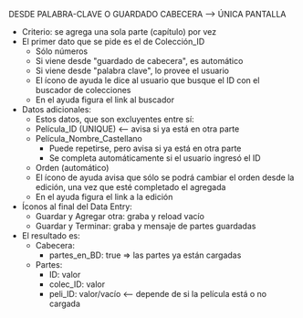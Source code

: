 DESDE PALABRA-CLAVE O GUARDADO CABECERA --> ÚNICA PANTALLA
- Criterio: se agrega una sola parte (capítulo) por vez
- El primer dato que se pide es el de Colección_ID
	- Sólo números
	- Si viene desde "guardado de cabecera", es automático
	- Si viene desde "palabra clave", lo provee el usuario
	- El ícono de ayuda le dice al usuario que busque el ID con el buscador de colecciones
	- En el ayuda figura el link al buscador
- Datos adicionales:
	- Estos datos, que son excluyentes entre sí:
	- Película_ID (UNIQUE) <-- avisa si ya está en otra parte
	- Película_Nombre_Castellano
		- Puede repetirse, pero avisa si ya está en otra parte
		- Se completa automáticamente si el usuario ingresó el ID
	- Orden (automático)
	- El ícono de ayuda avisa que sólo se podrá cambiar el orden desde la edición, una vez que esté completado el agregada
	- En el ayuda figura el link a la edición
- Íconos al final del Data Entry:
	- Guardar y Agregar otra: graba y reload vacío
	- Guardar y Terminar: graba y mensaje de partes guardadas
- El resultado es:
	- Cabecera:
		- partes_en_BD: true => las partes ya están cargadas
	- Partes:
		- ID: valor
		- colec_ID: valor
		- peli_ID: valor/vacío <-- depende de si la película está o no cargada
